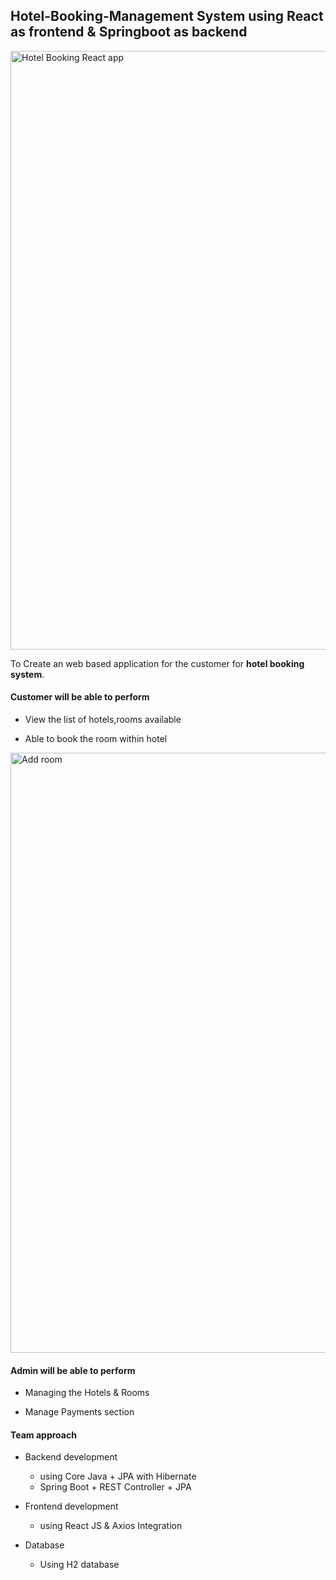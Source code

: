 ## Hotel-Booking-Management System using React as frontend & Springboot as backend
<img width="958" alt="Hotel Booking React app" src="https://user-images.githubusercontent.com/55689725/181907711-44650760-3ff9-4c61-a90d-84b5e1b4945a.png">

To Create an web based application for the customer for **hotel booking system**.

#### Customer will be able to perform 

* View the list of hotels,rooms available

* Able to book the room within hotel
<img width="960" alt="Add room" src="https://user-images.githubusercontent.com/55689725/181907849-f21584f8-7d67-476b-930e-b889b29962e7.png">

#### Admin will be able to perform

* Managing the Hotels & Rooms

* Manage Payments section 

#### Team approach 

* Backend development 
  * using Core Java + JPA with Hibernate
  * Spring Boot + REST Controller + JPA 
  
* Frontend development
  * using React JS & Axios Integration

* Database 
  * Using H2 database
  

 

